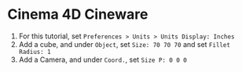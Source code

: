 # Cinema 4D Cineware

1. For this tutorial, set `Preferences > Units > Units Display: Inches`
2. Add a cube, and under `Object`, set `Size: 70 70 70` and set `Fillet Radius: 1`
4. Add a Camera, and under `Coord.`, set `Size P: 0 0 0`
